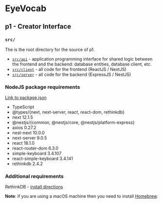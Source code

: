 # EyeVocab
## p1 - Creator Interface
### `src/`

The is the root directory for the source of p1.

* [`src/api`](./api/) - application programming interface for shared logic between the frontend and the backend: database entities, database client, etc.
* [`src/client`](./client/) - all code for the frontend (ReactJS / NextJS)
* [`src/server`](./server/) - all code for the backend (ExpressJS / NestJS)

### NodeJS package requirements

[Link to package.json](../package.json)

* TypeScript
* @types/{next, next-server, react, react-dom, rethinkdb}
* next 12.1.5
* @nestjs/{common, @nestjs/core, @nestjs/platform-express}
* axios 0.27.2
* nest-next 10.0.0
* next-server 9.0.5
* react 18.1.0
* react-router-dom 6.3.0
* simple-keyboard 3.4.107
* react-simple-keyboard 3.4.141
* rethinkdb 2.4.2

### Additional requirements

RethinkDB - [install directions](https://rethinkdb.com/docs/install/)

**Note**: if you are using a macOS machine then you need to install [Homebrew](https://brew.sh/).